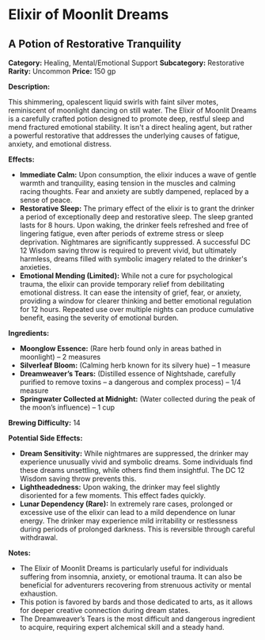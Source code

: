# Elixir of Moonlit Dreams

## A Potion of Restorative Tranquility

**Category:** Healing, Mental/Emotional Support
**Subcategory:** Restorative
**Rarity:** Uncommon
**Price:** 150 gp

**Description:**

This shimmering, opalescent liquid swirls with faint silver motes, reminiscent of moonlight dancing on still water. The Elixir of Moonlit Dreams is a carefully crafted potion designed to promote deep, restful sleep and mend fractured emotional stability. It isn't a direct healing agent, but rather a powerful restorative that addresses the underlying causes of fatigue, anxiety, and emotional distress.

**Effects:**

*   **Immediate Calm:** Upon consumption, the elixir induces a wave of gentle warmth and tranquility, easing tension in the muscles and calming racing thoughts. Fear and anxiety are subtly dampened, replaced by a sense of peace.
*   **Restorative Sleep:** The primary effect of the elixir is to grant the drinker a period of exceptionally deep and restorative sleep.  The sleep granted lasts for 8 hours. Upon waking, the drinker feels refreshed and free of lingering fatigue, even after periods of extreme stress or sleep deprivation.  Nightmares are significantly suppressed.  A successful DC 12 Wisdom saving throw is required to prevent vivid, but ultimately harmless, dreams filled with symbolic imagery related to the drinker's anxieties.  
*   **Emotional Mending (Limited):** While not a cure for psychological trauma, the elixir can provide temporary relief from debilitating emotional distress.  It can ease the intensity of grief, fear, or anxiety, providing a window for clearer thinking and better emotional regulation for 12 hours.  Repeated use over multiple nights can produce cumulative benefit, easing the severity of emotional burden. 

**Ingredients:**

*   **Moonglow Essence:** (Rare herb found only in areas bathed in moonlight) – 2 measures
*   **Silverleaf Bloom:** (Calming herb known for its silvery hue) – 1 measure
*   **Dreamweaver’s Tears:** (Distilled essence of Nightshade, carefully purified to remove toxins – a dangerous and complex process) – 1/4 measure
*   **Springwater Collected at Midnight:** (Water collected during the peak of the moon’s influence) – 1 cup

**Brewing Difficulty:** 14

**Potential Side Effects:**

*   **Dream Sensitivity:**  While nightmares are suppressed, the drinker may experience unusually vivid and symbolic dreams. Some individuals find these dreams unsettling, while others find them insightful. The DC 12 Wisdom saving throw prevents this.
*   **Lightheadedness:**  Upon waking, the drinker may feel slightly disoriented for a few moments. This effect fades quickly.
*   **Lunar Dependency (Rare):** In extremely rare cases, prolonged or excessive use of the elixir can lead to a mild dependence on lunar energy. The drinker may experience mild irritability or restlessness during periods of prolonged darkness. This is reversible through careful withdrawal.

**Notes:**

*   The Elixir of Moonlit Dreams is particularly useful for individuals suffering from insomnia, anxiety, or emotional trauma. It can also be beneficial for adventurers recovering from strenuous activity or mental exhaustion. 
*   This potion is favored by bards and those dedicated to arts, as it allows for deeper creative connection during dream states. 
*   The Dreamweaver’s Tears is the most difficult and dangerous ingredient to acquire, requiring expert alchemical skill and a steady hand.